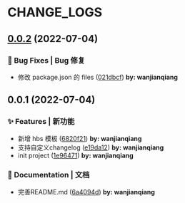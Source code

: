 # CHANGE_LOGS

## [0.0.2](https://github.com/GOGOGOSIR/release-it-free/compare/v0.0.1...v0.0.2) (2022-07-04)


### 🐛 Bug Fixes | Bug 修复

- 修改 package.json 的 files ([021dbcf](https://github.com/GOGOGOSIR/release-it-free/commit/021dbcf3bca110e32defb644895dc24072c3f6a7)) **by: wanjianqiang**

## 0.0.1 (2022-07-04)


### ✨ Features | 新功能

- 新增 hbs 模板 ([6820f21](https://github.com/GOGOGOSIR/release-it-free/commit/6820f215c8204c358b5384b4d33a6c448444831a)) **by: wanjianqiang**
- 支持自定义changelog ([e19da12](https://github.com/GOGOGOSIR/release-it-free/commit/e19da127c1ae1ec13908d7693a9b697cca377aa2)) **by: wanjianqiang**
- init project ([1e96471](https://github.com/GOGOGOSIR/release-it-free/commit/1e964712a213f6541ce7102aafad8e41cf1ac805)) **by: wanjianqiang**

### 📝 Documentation | 文档

- 完善README.md ([6a4094d](https://github.com/GOGOGOSIR/release-it-free/commit/6a4094d5b9c493924d07585a3d023964db5a614f)) **by: wanjianqiang**